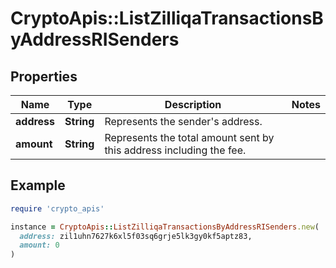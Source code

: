 # CryptoApis::ListZilliqaTransactionsByAddressRISenders

## Properties

| Name | Type | Description | Notes |
| ---- | ---- | ----------- | ----- |
| **address** | **String** | Represents the sender&#39;s address. |  |
| **amount** | **String** | Represents the total amount sent by this address including the fee. |  |

## Example

```ruby
require 'crypto_apis'

instance = CryptoApis::ListZilliqaTransactionsByAddressRISenders.new(
  address: zil1uhn7627k6xl5f03sq6grje5lk3gy0kf5aptz83,
  amount: 0
)
```

